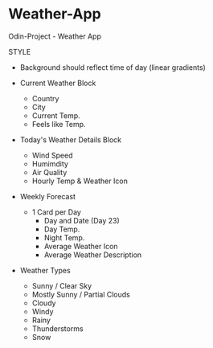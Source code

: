 # Weather-App

Odin-Project - Weather App

STYLE

- Background should reflect time of day (linear gradients)

- Current Weather Block

  - Country
  - City
  - Current Temp.
  - Feels like Temp.

- Today's Weather Details Block

  - Wind Speed
  - Humimdity
  - Air Quality
  - Hourly Temp & Weather Icon

- Weekly Forecast

  - 1 Card per Day
    - Day and Date (Day 23)
    - Day Temp.
    - Night Temp.
    - Average Weather Icon
    - Average Weather Description

- Weather Types
  - Sunny / Clear Sky
  - Mostly Sunny / Partial Clouds
  - Cloudy
  - Windy
  - Rainy
  - Thunderstorms
  - Snow
